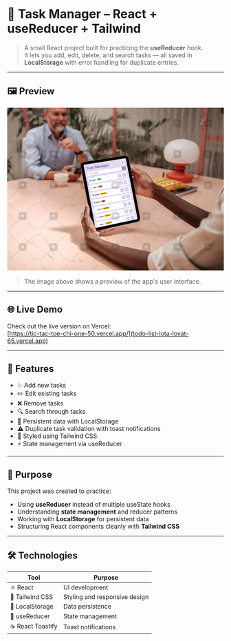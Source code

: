 # 🧩 Task Manager – React + useReducer + Tailwind

> A small React project built for practicing the **useReducer** hook.  
> It lets you add, edit, delete, and search tasks — all saved in **LocalStorage** with error handling for duplicate entries.

---

## 🖼️ Preview

![App Mockup](https://github.com/parvin-noori/todo-list/blob/main/public/assets/images/task-manager.jpeg)

> The image above shows a preview of the app's user interface.

---

## 🌐 Live Demo

Check out the live version on Vercel:  
[https://tic-tac-toe-chi-one-50.vercel.app/](todo-list-iota-lovat-65.vercel.app)

---

## 🚀 Features

- ✨ Add new tasks  
- ✏️ Edit existing tasks  
- ❌ Remove tasks  
- 🔍 Search through tasks  
- 💾 Persistent data with LocalStorage  
- ⚠️ Duplicate task validation with toast notifications  
- 🎨 Styled using Tailwind CSS  
- ⚡ State management via useReducer

---

## 🧠 Purpose

This project was created to practice:

- Using **useReducer** instead of multiple useState hooks  
- Understanding **state management** and reducer patterns  
- Working with **LocalStorage** for persistent data  
- Structuring React components cleanly with **Tailwind CSS**

---

## 🛠️ Technologies

| Tool | Purpose |
|------|----------|
| ⚛️ React | UI development |
| 🎨 Tailwind CSS | Styling and responsive design |
| 💾 LocalStorage | Data persistence |
| 🧩 useReducer | State management |
| ☕ React Toastify | Toast notifications |

